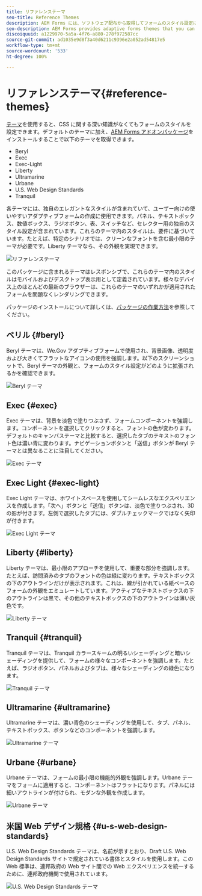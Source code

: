 ```yaml
---
title: リファレンステーマ
seo-title: Reference Themes
description: AEM Forms には、ソフトウェア配布から取得してフォームのスタイル設定に使用できるアダプティブフォームテーマが用意されています。
seo-description: AEM Forms provides adaptive forms themes that you can get from Software Distribution and use to style a form.
discoiquuid: a1229970-5a5a-4f76-a880-278f972587cc
source-git-commit: ad1035e9d8f3a40d6211c9396e2a052ad54817e5
workflow-type: tm+mt
source-wordcount: '533'
ht-degree: 100%

---
```


# リファレンステーマ{#reference-themes}

[テーマ](/help/forms/themes.md)を使用すると、CSS に関する深い知識がなくてもフォームのスタイルを設定できます。デフォルトのテーマに加え、[AEM Forms アドオンパッケージ](https://experienceleague.adobe.com/docs/experience-manager-release-information/aem-release-updates/forms-updates/aem-forms-releases.html?lang=ja)をインストールすることで以下のテーマを取得できます。

* Beryl
* Exec
* Exec-Light
* Liberty
* Ultramarine
* Urbane
* U.S. Web Design Standards
* Tranquil

各テーマには、独自のエレガントなスタイルが含まれていて、ユーザー向けの使いやすいアダプティブフォームの作成に使用できます。パネル、テキストボックス、数値ボックス、ラジオボタン、表、スイッチなど、セレクター用の独自のスタイル設定が含まれています。これらのテーマ内のスタイルは、要件に基づいています。たとえば、特定のシナリオでは、クリーンなフォントを含む最小限のテーマが必要です。Liberty テーマなら、その外観を実現できます。

![リファレンステーマ](/help/forms/assets/ref-themes.png)

このパッケージに含まれるテーマはレスポンシブで、これらのテーマ内のスタイルはモバイルおよびデスクトップ表示用として定義されています。様々なデバイス上のほとんどの最新のブラウザーは、これらのテーマのいずれかが適用されたフォームを問題なくレンダリングできます。

パッケージのインストールについて詳しくは、[パッケージの作業方法](/help/implementing/developing/tools/package-manager.md)を参照してください。

## ベリル {#beryl}

Beryl テーマは、We.Gov アダプティブフォームで使用され、背景画像、透明度および大きくてフラットなアイコンの使用を強調します。以下のスクリーンショットで、Beryl テーマの外観と、フォームのスタイル設定がどのように拡張されるかを確認できます。

![Beryl テーマ](/help/forms/assets/beryl.png)

<!--[Click to enlarge

](assets/beryl-1.png)-->

## Exec {#exec}

Exec テーマは、背景を淡色で塗りつぶさず、フォームコンポーネントを強調します。コンポーネントを選択してクリックすると、フォントの色が変わります。デフォルトのキャンバステーマと比較すると、選択したタブのテキストのフォント色は濃い青に変わります。ナビゲーションボタンと「送信」ボタンが Beryl テーマとは異なることに注目してください。

![Exec テーマ](/help/forms/assets/exec.png)

<!--[Click to enlarge

](assets/exec-1.png)-->

## Exec Light {#exec-light}

Exec Light テーマは、ホワイトスペースを使用してシームレスなエクスペリエンスを作成します。「次へ」ボタンと「送信」ボタンは、淡色で塗りつぶされ、3D の影が付きます。左側で選択したタブには、ダブルチェックマークではなく矢印が付きます。

![Exec Light テーマ](/help/forms/assets/exec-light.png)

<!--[Click to enlarge

](assets/exec-light-1.png)-->

## Liberty {#liberty}

Liberty テーマは、最小限のアプローチを使用して、重要な部分を強調します。たとえば、訪問済みのタブのフォントの色は緑に変わります。テキストボックスの下のアウトラインだけが表示されます。これは、線が引かれている紙ベースのフォームの外観をエミュレートしています。アクティブなテキストボックスの下のアウトラインは黒で、その他のテキストボックスの下のアウトラインは薄い灰色です。

![Liberty テーマ](/help/forms/assets/liberty.png)
<!--[Click to enlarge

](assets/liberty-1.png)-->

## Tranquil {#tranquil}

Tranquil テーマは、Tranquil カラースキームの明るいシェーディングと暗いシェーディングを提供して、フォームの様々なコンポーネントを強調します。たとえば、ラジオボタン、パネルおよびタブは、様々なシェーディングの緑色になります。

![Tranquil テーマ](/help/forms/assets/tranquil.png)

<!--[Click to enlarge

](assets/tranquil-1.png)-->

## Ultramarine {#ultramarine}

Ultramarine テーマは、濃い青色のシェーディングを使用して、タブ、パネル、テキストボックス、ボタンなどのコンポーネントを強調します。

![Ultramarine テーマ](/help/forms/assets/ultramarine.png)
<!--[Click to enlarge](assets/ultramarine-1.png)-->

## Urbane {#urbane}

Urbane テーマは、フォームの最小限の機能的外観を強調します。Urbane テーマをフォームに適用すると、コンポーネントはフラットになります。パネルには細いアウトラインが付けられ、モダンな外観を作成します。

![Urbane テーマ](/help/forms/assets/urbane.png)
<!--[Click to enlarge

](assets/urbane-1.png)-->

## 米国 Web デザイン規格 {#u-s-web-design-standards}

U.S. Web Design Standards テーマは、名前が示すとおり、Draft U.S. Web Design Standards サイトで規定されている書体とスタイルを使用します。この Web 標準は、連邦政府の Web サイト間での Web エクスペリエンスを統一するために、連邦政府機関で使用されています。

![U.S. Web Design Standards テーマ](/help/forms/assets/us-web-standards.png)
<!--[Click to enlarge

](assets/usgov.png)-->
